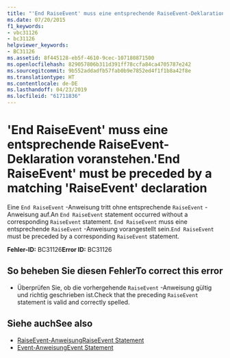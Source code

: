 ```yaml
---
title: "'End RaiseEvent' muss eine entsprechende RaiseEvent-Deklaration voranstehen."
ms.date: 07/20/2015
f1_keywords:
- vbc31126
- bc31126
helpviewer_keywords:
- BC31126
ms.assetid: 8f445128-eb5f-4610-9cec-107180871500
ms.openlocfilehash: 829057806b311d391ff78ccfa84ca4705787e242
ms.sourcegitcommit: 9b552addadfb57fab0b9e7852ed4f1f1b8a42f8e
ms.translationtype: HT
ms.contentlocale: de-DE
ms.lasthandoff: 04/23/2019
ms.locfileid: "61711836"
---
```

# <a name="end-raiseevent-must-be-preceded-by-a-matching-raiseevent-declaration"></a><span data-ttu-id="76768-102">'End RaiseEvent' muss eine entsprechende RaiseEvent-Deklaration voranstehen.</span><span class="sxs-lookup"><span data-stu-id="76768-102">'End RaiseEvent' must be preceded by a matching 'RaiseEvent' declaration</span></span>
<span data-ttu-id="76768-103">Eine `End RaiseEvent` -Anweisung tritt ohne entsprechende `RaiseEvent` -Anweisung auf.</span><span class="sxs-lookup"><span data-stu-id="76768-103">An `End RaiseEvent` statement occurred without a corresponding `RaiseEvent` statement.</span></span> <span data-ttu-id="76768-104">`End RaiseEvent` muss eine entsprechende `RaiseEvent` -Anweisung vorangestellt sein.</span><span class="sxs-lookup"><span data-stu-id="76768-104">`End RaiseEvent` must be preceded by a corresponding `RaiseEvent` statement.</span></span>  
  
 <span data-ttu-id="76768-105">**Fehler-ID:** BC31126</span><span class="sxs-lookup"><span data-stu-id="76768-105">**Error ID:** BC31126</span></span>  
  
## <a name="to-correct-this-error"></a><span data-ttu-id="76768-106">So beheben Sie diesen Fehler</span><span class="sxs-lookup"><span data-stu-id="76768-106">To correct this error</span></span>  
  
- <span data-ttu-id="76768-107">Überprüfen Sie, ob die vorhergehende `RaiseEvent` -Anweisung gültig und richtig geschrieben ist.</span><span class="sxs-lookup"><span data-stu-id="76768-107">Check that the preceding `RaiseEvent` statement is valid and correctly spelled.</span></span>  
  
## <a name="see-also"></a><span data-ttu-id="76768-108">Siehe auch</span><span class="sxs-lookup"><span data-stu-id="76768-108">See also</span></span>

- [<span data-ttu-id="76768-109">RaiseEvent-Anweisung</span><span class="sxs-lookup"><span data-stu-id="76768-109">RaiseEvent Statement</span></span>](../../visual-basic/language-reference/statements/raiseevent-statement.md)
- [<span data-ttu-id="76768-110">Event-Anweisung</span><span class="sxs-lookup"><span data-stu-id="76768-110">Event Statement</span></span>](../../visual-basic/language-reference/statements/event-statement.md)
